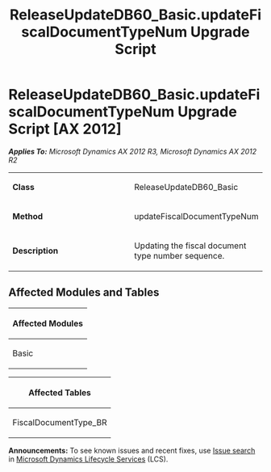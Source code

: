 ﻿---
title: ReleaseUpdateDB60_Basic.updateFiscalDocumentTypeNum Upgrade Script
TOCTitle: ReleaseUpdateDB60_Basic.updateFiscalDocumentTypeNum Upgrade Script
ms:assetid: 8a7ebfde-2f56-01ab-05f7-3ac191f1ca94
ms:mtpsurl: https://msdn.microsoft.com/en-us/library/JJ736404(v=AX.60)
ms:contentKeyID: 49709594
ms.date: 05/18/2015
mtps_version: v=AX.60
---

# ReleaseUpdateDB60\_Basic.updateFiscalDocumentTypeNum Upgrade Script [AX 2012]


_**Applies To:** Microsoft Dynamics AX 2012 R3, Microsoft Dynamics AX 2012 R2_

<table>
<colgroup>
<col style="width: 50%" />
<col style="width: 50%" />
</colgroup>
<tbody>
<tr class="odd">
<td><p><strong>Class</strong></p></td>
<td><p>ReleaseUpdateDB60_Basic</p></td>
</tr>
<tr class="even">
<td><p><strong>Method</strong></p></td>
<td><p>updateFiscalDocumentTypeNum</p></td>
</tr>
<tr class="odd">
<td><p><strong>Description</strong></p></td>
<td><p>Updating the fiscal document type number sequence.</p></td>
</tr>
</tbody>
</table>


## Affected Modules and Tables

<table>
<colgroup>
<col style="width: 100%" />
</colgroup>
<thead>
<tr class="header">
<th><p>Affected Modules</p></th>
</tr>
</thead>
<tbody>
<tr class="odd">
<td><p>Basic</p></td>
</tr>
</tbody>
</table>


<table>
<colgroup>
<col style="width: 100%" />
</colgroup>
<thead>
<tr class="header">
<th><p>Affected Tables</p></th>
</tr>
</thead>
<tbody>
<tr class="odd">
<td><p>FiscalDocumentType_BR</p></td>
</tr>
</tbody>
</table>

  
**Announcements:** To see known issues and recent fixes, use [Issue search](http://go.microsoft.com/fwlink/?linkid=389258) in [Microsoft Dynamics Lifecycle Services](http://go.microsoft.com/fwlink/?linkid=306505) (LCS).

